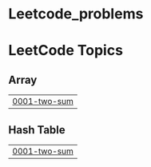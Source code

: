 # Leetcode_problems
<!---LeetCode Topics Start-->
# LeetCode Topics
## Array
|  |
| ------- |
| [0001-two-sum](https://github.com/George-3249/Leetcode_problems/tree/master/0001-two-sum) |
## Hash Table
|  |
| ------- |
| [0001-two-sum](https://github.com/George-3249/Leetcode_problems/tree/master/0001-two-sum) |
<!---LeetCode Topics End-->